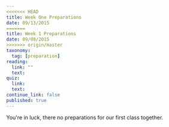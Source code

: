 ```yaml
---
<<<<<<< HEAD
title: Week One Preparations
date: 09/13/2015
=======
title: Week 1 Preparations
date: 09/08/2015
>>>>>>> origin/master
taxonomy:
  tag: [preparation]
reading:
  link: ""
  text:
quiz:
  link:
  text:
continue_link: false
published: true
---
```


You're in luck, there no preparations for our first class together.
